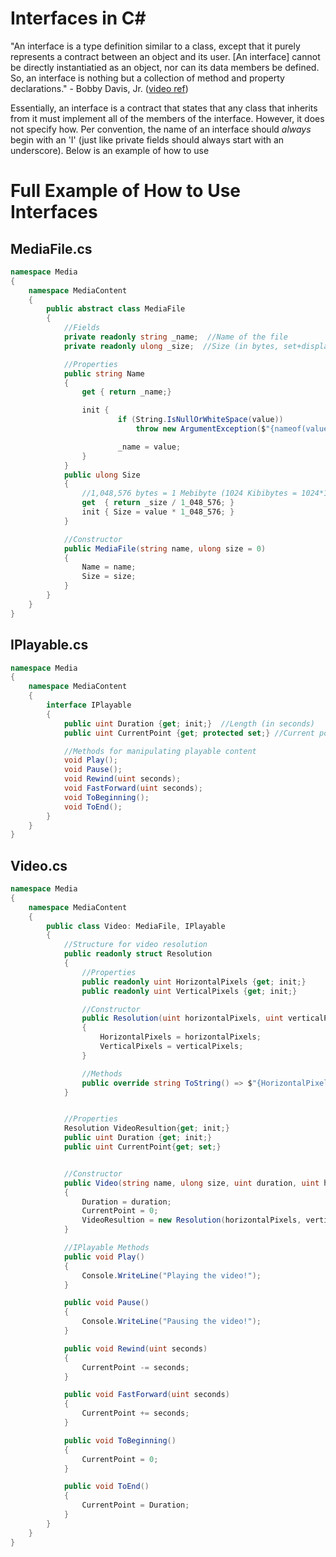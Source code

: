 
# Interfaces in C#
"An interface is a type definition similar to a class, except that it purely represents a contract between an object and its user. \[An interface\] cannot be directly instantiatied as an object, nor can its data members be defined. So, an interface is nothing but a collection of method and property declarations." 
\- Bobby Davis, Jr. ([video ref](https://www.youtube.com/watch?v=_zCR1Rq7qB0))

Essentially, an interface is a contract that states that any class that inherits from it must implement all of the members of the interface. However, it does not 
specify how. Per convention, the name of an interface should *always* begin with an 'I' (just like private fields should always start with an underscore). Below is an example
of how to use 

# Full Example of How to Use Interfaces

## MediaFile.cs
```C#
namespace Media
{
    namespace MediaContent
    {
        public abstract class MediaFile
        {
            //Fields
            private readonly string _name;  //Name of the file
            private readonly ulong _size;  //Size (in bytes, set+displayed in Mebibytes (MiB))

            //Properties
            public string Name
            {
                get { return _name;}

                init { 
                        if (String.IsNullOrWhiteSpace(value))
                            throw new ArgumentException($"{nameof(value)} cannot be null nor whitespace");

                        _name = value;
                }
            }
            public ulong Size
            {
                //1,048,576 bytes = 1 Mebibyte (1024 Kibibytes = 1024*1024 Bytes)
                get  { return _size / 1_048_576; }
                init { Size = value * 1_048_576; }
            }

            //Constructor
            public MediaFile(string name, ulong size = 0)
            {
                Name = name;     
                Size = size;
            }
        }
    }
}
```

## IPlayable.cs
```C#
namespace Media
{
    namespace MediaContent
    {
        interface IPlayable
        {
            public uint Duration {get; init;}  //Length (in seconds)
            public uint CurrentPoint {get; protected set;} //Current point on the content (in seconds)

            //Methods for manipulating playable content
            void Play();
            void Pause();
            void Rewind(uint seconds);
            void FastForward(uint seconds);
            void ToBeginning();
            void ToEnd();       
        }
    }
}
```

## Video.cs
```C#
namespace Media
{
    namespace MediaContent
    {
        public class Video: MediaFile, IPlayable
        {
            //Structure for video resolution
            public readonly struct Resolution
            {
                //Properties
                public readonly uint HorizontalPixels {get; init;}
                public readonly uint VerticalPixels {get; init;}

                //Constructor
                public Resolution(uint horizontalPixels, uint verticalPixels)
                {
                    HorizontalPixels = horizontalPixels;
                    VerticalPixels = verticalPixels;
                }

                //Methods
                public override string ToString() => $"{HorizontalPixels}x{VerticalPixels}";
            }


            //Properties
            Resolution VideoResultion{get; init;}
            public uint Duration {get; init;}
            public uint CurrentPoint{get; set;}


            //Constructor
            public Video(string name, ulong size, uint duration, uint horizontalPixels, uint verticalPixels): base(name, size)
            {
                Duration = duration;
                CurrentPoint = 0;
                VideoResultion = new Resolution(horizontalPixels, verticalPixels);
            }

            //IPlayable Methods
            public void Play()
            {
                Console.WriteLine("Playing the video!");
            }

            public void Pause()
            {
                Console.WriteLine("Pausing the video!");
            }

            public void Rewind(uint seconds)
            {
                CurrentPoint -= seconds;
            }

            public void FastForward(uint seconds)
            {
                CurrentPoint += seconds;
            }

            public void ToBeginning()
            {
                CurrentPoint = 0;
            }

            public void ToEnd()
            {
                CurrentPoint = Duration;
            }
        }
    }
}
```
